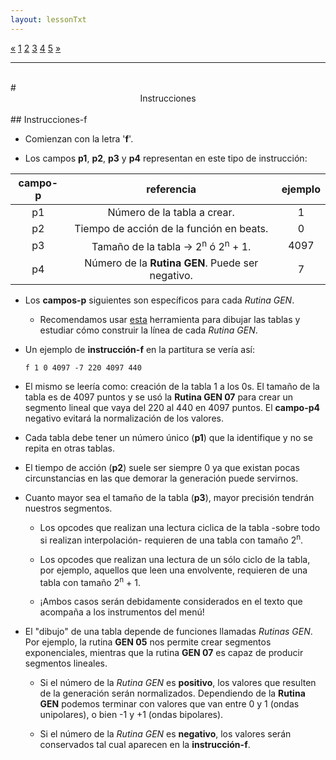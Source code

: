 ```yaml
---
layout: lessonTxt
---
```

<div class="paginationDiv">
<div class="pagination">
  <a onclick="loadOnClick('{{site.baseurl}}/lessons/', 'intro-d.html','', false)" href="javascript:void(0);">&laquo;</a>
  <a onclick="loadOnClick('{{site.baseurl}}/lessons/', 'intro-a.html','', false)" href="javascript:void(0);">1</a>
  <a onclick="loadOnClick('{{site.baseurl}}/lessons/', 'intro-b.html','', false)" href="javascript:void(0);">2</a>
  <a onclick="loadOnClick('{{site.baseurl}}/lessons/', 'intro-c.html','', false)" href="javascript:void(0);">3</a>
  <a onclick="loadOnClick('{{site.baseurl}}/lessons/', 'intro-d.html','', false)" href="javascript:void(0);">4</a>
  <a class="active" href="#">5</a>
  <a href="#">&raquo;</a>
</div>
</div>
<hr>
<br>
# <center>Instrucciones</center>
<br>
## Instrucciones-f

* Comienzan con la letra '<b>f</b>'.

* Los campos <b>p1</b>, <b>p2</b>, <b>p3</b> y <b>p4</b> representan en este tipo de instrucción: 


| campo-p |                     referencia                               |   ejemplo  |
|  :---:  |                       :---:                                  |    :---:   |
|    p1   |  Número de la tabla a crear.                                 |      1     |
|    p2   |  Tiempo de acción de la función en beats.                    |      0     |
|    p3   |  Tamaño de la tabla   →   2<sup>n</sup> ó 2<sup>n</sup> + 1. |    4097    |
|    p4   |  Número de la <b>Rutina GEN</b>. Puede ser negativo.         |      7     |

* Los <b>campos-p</b> siguientes son específicos para cada <i>Rutina GEN</i>.
  * Recomendamos usar <a target="_blank" rel="noopener noreferrer" href="https://gsenna.github.io/tablas/">esta</a> herramienta para dibujar las tablas y estudiar cómo construir la línea de cada <i>Rutina GEN</i>.


* Un ejemplo de <b>instrucción-f</b> en la partitura se vería así: 
     ```
     f 1 0 4097 -7 220 4097 440
     ```
* El mismo se leería como: creación de la tabla 1 a los 0s. El tamaño de la tabla es de 4097 puntos y se usó la <b>Rutina GEN 07</b> para crear un segmento lineal que vaya del 220 al 440 en 4097 puntos. El <b>campo-p4</b> negativo evitará la normalización de los valores.    
 
* Cada tabla debe tener un número único (<b>p1</b>) que la identifique y no se repita en otras tablas.

* El tiempo de acción (<b>p2</b>) suele ser siempre 0 ya que existan pocas circunstancias en las que demorar la generación puede servirnos.

* Cuanto mayor sea el tamaño de la tabla (<b>p3</b>), mayor precisión tendrán nuestros segmentos.

  * Los opcodes que realizan una lectura ciclica de la tabla -sobre todo si realizan interpolación- requieren de una tabla con tamaño 2<sup>n</sup>.

  * Los opcodes que realizan una lectura de un sólo ciclo de la tabla, por ejemplo, aquellos que leen una envolvente, requieren de una tabla con tamaño 2<sup>n</sup> + 1.
  
  * ¡Ambos casos serán debidamente considerados en el texto que acompaña a los instrumentos del menú!
  
* El "dibujo" de una tabla depende de funciones llamadas <i>Rutinas GEN</i>. Por ejemplo, la rutina <b>GEN 05</b> nos permite crear segmentos exponenciales, mientras que la rutina <b>GEN 07</b> es capaz de producir segmentos lineales.

  * Si el número de la <i>Rutina GEN</i> es <b>positivo</b>, los valores que resulten de la generación serán normalizados. Dependiendo de la <b>Rutina GEN</b> podemos terminar con valores que van entre 0 y 1 (ondas unipolares), o bien -1 y +1 (ondas bipolares).

  * Si el número de la <i>Rutina GEN</i> es <b>negativo</b>, los valores serán conservados tal cual aparecen en la <b>instrucción-f</b>.

<br>
